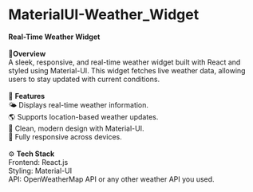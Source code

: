 # MaterialUI-Weather_Widget
**Real-Time Weather Widget**<br><br>
🌟**Overview**<br>
A sleek, responsive, and real-time weather widget built with React and styled using Material-UI. This widget fetches live weather data, allowing users to stay updated with current conditions.
<br><br>
🚀 **Features** <br>
🌤 Displays real-time weather information.<br>
🌎 Supports location-based weather updates.<br>
🎨 Clean, modern design with Material-UI.<br>
📱 Fully responsive across devices.<br><br>
⚙️ **Tech Stack** <br>
Frontend: React.js <br>
Styling: Material-UI <br>
API: OpenWeatherMap API or any other weather API you used.
